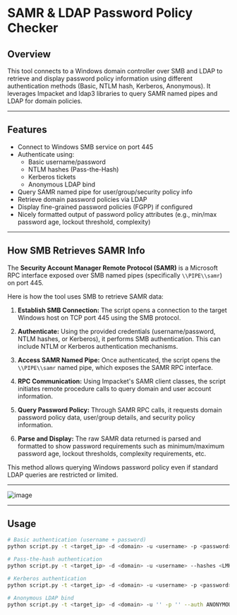 # SAMR & LDAP Password Policy Checker

## Overview

This tool connects to a Windows domain controller over SMB and LDAP to retrieve and display password policy information using different authentication methods (Basic, NTLM hash, Kerberos, Anonymous). It leverages Impacket and ldap3 libraries to query SAMR named pipes and LDAP for domain policies.

---

## Features

- Connect to Windows SMB service on port 445
- Authenticate using:
  - Basic username/password
  - NTLM hashes (Pass-the-Hash)
  - Kerberos tickets
  - Anonymous LDAP bind
- Query SAMR named pipe for user/group/security policy info
- Retrieve domain password policies via LDAP
- Display fine-grained password policies (FGPP) if configured
- Nicely formatted output of password policy attributes (e.g., min/max password age, lockout threshold, complexity)

---

## How SMB Retrieves SAMR Info

The **Security Account Manager Remote Protocol (SAMR)** is a Microsoft RPC interface exposed over SMB named pipes (specifically `\\PIPE\\samr`) on port 445.

Here is how the tool uses SMB to retrieve SAMR data:

1. **Establish SMB Connection:** The script opens a connection to the target Windows host on TCP port 445 using the SMB protocol.

2. **Authenticate:** Using the provided credentials (username/password, NTLM hashes, or Kerberos), it performs SMB authentication. This can include NTLM or Kerberos authentication mechanisms.

3. **Access SAMR Named Pipe:** Once authenticated, the script opens the `\\PIPE\\samr` named pipe, which exposes the SAMR RPC interface.

4. **RPC Communication:** Using Impacket's SAMR client classes, the script initiates remote procedure calls to query domain and user account information.

5. **Query Password Policy:** Through SAMR RPC calls, it requests domain password policy data, user/group details, and security policy information.

6. **Parse and Display:** The raw SAMR data returned is parsed and formatted to show password requirements such as minimum/maximum password age, lockout thresholds, complexity requirements, etc.

This method allows querying Windows password policy even if standard LDAP queries are restricted or limited.

---
![image](https://github.com/user-attachments/assets/33922009-b7da-4835-805f-96f9357fe006)


---

## Usage

```bash
# Basic authentication (username + password)
python script.py -t <target_ip> -d <domain> -u <username> -p <password>

# Pass-the-hash authentication
python script.py -t <target_ip> -d <domain> -u <username> --hashes <LMHASH>:<NTHASH>

# Kerberos authentication
python script.py -t <target_ip> -d <domain> -u <username> -p <password> --auth KERBEROS

# Anonymous LDAP bind
python script.py -t <target_ip> -d <domain> -u '' -p '' --auth ANONYMOUS

